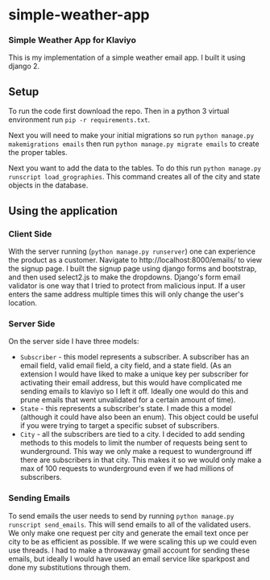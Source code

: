 # simple-weather-app
### Simple Weather App for Klaviyo

This is my implementation of a simple weather email app. I built it using django 2.

## Setup

To run the code first download the repo. Then in a python 3 virtual environment run `pip -r requirements.txt`.

Next you will need to make your initial migrations so run `python manage.py makemigrations emails` then run
`python manage.py migrate emails` to create the proper tables.

Next you want to add the data to the tables. To do this run `python manage.py runscript load_grographies`. This 
command creates all of the city and state objects in the database.

## Using the application

### Client Side
With the server running (`python manage.py runserver`) one can experience the product as a customer. Navigate to 
http://localhost:8000/emails/ to view the signup page. I built the signup page using django forms and bootstrap, and then
used select2.js to make the dropdowns. Django's form email validator is one way that I tried to protect from malicious input.
If a user enters the same address multiple times this will only change the user's location.

### Server Side

On the server side I have three models:
- `Subscriber` - this model represents a subscriber. A subscriber has an email field, valid email field, a city field, and a state field. (As an extension I would have liked to make a unique key per subscriber for activating their email address, but this would have complicated me sending emails to klaviyo so I left it off. Ideally one would do this and prune emails that went unvalidated for a certain amount of time).
- `State` - this represents a subscriber's state. I made this a model (although it could have also been an enum). This object could be useful if you were trying to target a specific subset of subscribers.
- `City` - all the subscribers are tied to a city. I decided to add sending methods to this models to limit the number of requests being sent to wunderground. This way we only make a request to wunderground iff there are subscribers in that city. This makes it so we would only make a max of 100 requests to wunderground even if we had millions of subscribers.

### Sending Emails

To send emails the user needs to send by running `python manage.py runscript send_emails`. This will send emails to all of the
validated users. We only make one request per city and generate the email text once per city to be as efficient as possible. If we were scaling this up we could even use threads. I had to make a throwaway gmail account for sending these emails, but ideally I would have used an email service like sparkpost and done my substitutions through them.
